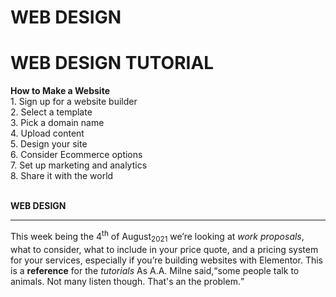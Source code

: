 # WEB DESIGN

<html>
<body>
<h1> WEB DESIGN TUTORIAL</h1>
<p>  
<b>How to Make a Website</b>
<br />1. Sign up for a website builder 
<br />2. Select a template 
<br />3. Pick a domain name 
<br />4. Upload content 
<br />5. Design your site 
<br />6. Consider Ecommerce options 
<br />7. Set up marketing and analytics 
<br />8. Share it with the world </p>
<P><br /> <b>WEB DESIGN</b> <p>
<hr />
<p>This week being the 4<sup>th</sup> of August<sub>2021</sub> we’re looking at <i>work proposals</I>, what to consider, what to include in your price quote, and a pricing system for your services, especially if you’re building websites with Elementor.
<p<a href="web design.html"> This is a <strong>reference</strong> for the <em>tutorials</em>
</blockquote>
As A.A. Milne said,<q>some people talk to animals. Not many listen though. That's an the problem.</q>
</body>
</html>
